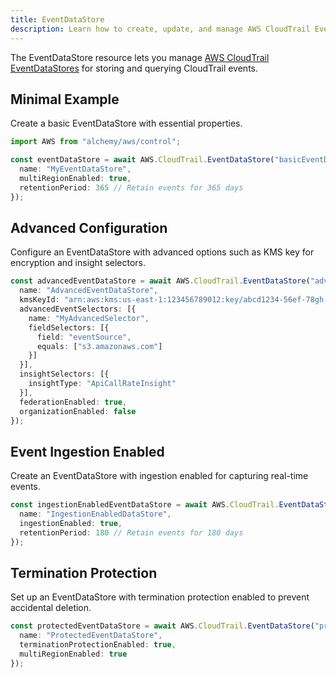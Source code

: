 ```yaml
---
title: EventDataStore
description: Learn how to create, update, and manage AWS CloudTrail EventDataStores using Alchemy Cloud Control.
---
```


The EventDataStore resource lets you manage [AWS CloudTrail EventDataStores](https://docs.aws.amazon.com/cloudtrail/latest/userguide/) for storing and querying CloudTrail events.

## Minimal Example

Create a basic EventDataStore with essential properties.

```ts
import AWS from "alchemy/aws/control";

const eventDataStore = await AWS.CloudTrail.EventDataStore("basicEventDataStore", {
  name: "MyEventDataStore",
  multiRegionEnabled: true,
  retentionPeriod: 365 // Retain events for 365 days
});
```

## Advanced Configuration

Configure an EventDataStore with advanced options such as KMS key for encryption and insight selectors.

```ts
const advancedEventDataStore = await AWS.CloudTrail.EventDataStore("advancedEventDataStore", {
  name: "AdvancedEventDataStore",
  kmsKeyId: "arn:aws:kms:us-east-1:123456789012:key/abcd1234-56ef-78gh-90ij-klmnopqrst",
  advancedEventSelectors: [{
    name: "MyAdvancedSelector",
    fieldSelectors: [{
      field: "eventSource",
      equals: ["s3.amazonaws.com"]
    }]
  }],
  insightSelectors: [{
    insightType: "ApiCallRateInsight"
  }],
  federationEnabled: true,
  organizationEnabled: false
});
```

## Event Ingestion Enabled

Create an EventDataStore with ingestion enabled for capturing real-time events.

```ts
const ingestionEnabledEventDataStore = await AWS.CloudTrail.EventDataStore("ingestionEnabledEventDataStore", {
  name: "IngestionEnabledDataStore",
  ingestionEnabled: true,
  retentionPeriod: 180 // Retain events for 180 days
});
```

## Termination Protection

Set up an EventDataStore with termination protection enabled to prevent accidental deletion.

```ts
const protectedEventDataStore = await AWS.CloudTrail.EventDataStore("protectedEventDataStore", {
  name: "ProtectedEventDataStore",
  terminationProtectionEnabled: true,
  multiRegionEnabled: true
});
```
